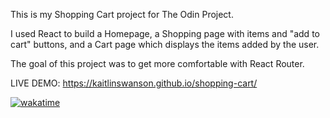 This is my Shopping Cart project for The Odin Project. 

I used React to build a Homepage, a Shopping page with items and "add to cart" buttons, and a Cart page which displays the items added by the user. 

The goal of this project was to get more comfortable with React Router. 

LIVE DEMO: https://kaitlinswanson.github.io/shopping-cart/

[![wakatime](https://wakatime.com/badge/github/kaitlinswanson/shopping-cart.svg)](https://wakatime.com/badge/github/kaitlinswanson/shopping-cart)
